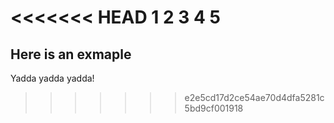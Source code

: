 <<<<<<< HEAD
1
2
3
4
5
=======
Here is an exmaple
-------------------

Yadda yadda yadda!
>>>>>>> e2e5cd17d2ce54ae70d4dfa5281c5bd9cf001918
